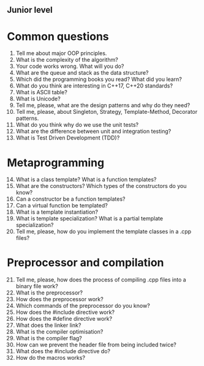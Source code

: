## Junior level

# Common questions
1. Tell me about major OOP principles.
2. What is the complexity of the algorithm?
3. Your code works wrong. What will you do?
4. What are the queue and stack as the data structure?
5. Which did the programming books you read? What did you learn?
6. What do you think are interesting in C++17, C++20 standards?
7. What is ASCII table?
8. What is Unicode?
9. Tell me, please, what are the design patterns and why do they need?
10. Tell me, please, about Singleton, Strategy, Template-Method, Decorator patterns.
11. What do you think why do we use the unit tests?
12. What are the difference between unit and integration testing?
13. What is Test Driven Development (TDD)?

# Metaprogramming
14. What is a class template? What is a function templates?
15. What are the constructors? Which types of the constructors do you know?
16. Can a constructor be a function templates?
17. Can a virtual function be templated?
18. What is a template instantiation?
19. What is template specialization? What is a partial template specialization?
20. Tell me, please, how do you implement the template classes in a .cpp files?

# Preprocessor and compilation
21. Tell me, please, how does the process of compiling .cpp files into a binary file work?
22. What is the preprocessor?
23. How does the preprocessor work?
24. Which commands of the preprocessor do you know?
25. How does the #include directive work?
26. How does the #define directive work?
27. What does the linker link?
28. What is the compiler optimisation?
29. What is the compiler flag?
30. How can we prevent the header file from being included twice?
31. What does the #include directive do?
32. How do the macros works?
